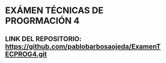 # EXÁMEN TÉCNICAS DE PROGRMACIÓN 4

## LINK DEL REPOSITORIO: https://github.com/pablobarbosaojeda/ExamenTECPROG4.git
